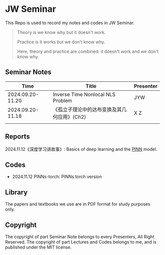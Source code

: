 # JW Seminar 

This Repo is used to record my notes and codes in JW Seminar. 

> Theory is we know why but it doesn't work. 
>
> Practice is it works but we don't know why. 
>
> Here, theory and practice are combined: it doesn't work and we don't know why.

## Seminar Notes

| Time             | Title                                       | Presenter |
| ---------------- | ------------------------------------------- | --------- |
| 2024.09.20-11.20 | Inverse Time Nonlocal NLS Problem           | JYW       |
| 2024.09.20-11.18 | 《孤立子理论中的达布变换及其几何应用》(Ch2) | X Z       |
|                  |                                             |           |

## Reports

2024.11.12《深度学习讲故事》: Basics of  deep learning and the [PINN](https://doi.org/10.1016/j.finel.2023.104047) model. 

## Codes

- 2024.11.12 PINNs-torch: PINNs torch version

## Library

The papers and textbooks we use are in PDF format for study purposes only. 

## Copyright

The copyright of part Seminar Note belongs to every Presenters, All Right Reserved. 
The copyright of part Lectures and Codes belongs to me, and is published under the MIT license. 

